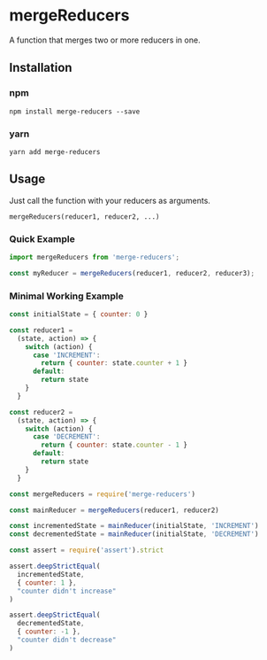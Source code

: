 # mergeReducers

A function that merges two or more reducers in one.

## Installation

### npm

    npm install merge-reducers --save

### yarn

    yarn add merge-reducers

## Usage

Just call the function with your reducers as arguments.

    mergeReducers(reducer1, reducer2, ...)

### Quick Example

```javascript
import mergeReducers from 'merge-reducers';

const myReducer = mergeReducers(reducer1, reducer2, reducer3);
```

### Minimal Working Example

```javascript
const initialState = { counter: 0 }

const reducer1 =
  (state, action) => {
    switch (action) {
      case 'INCREMENT':
        return { counter: state.counter + 1 }
      default:
        return state
    }
  }

const reducer2 =
  (state, action) => {
    switch (action) {
      case 'DECREMENT':
        return { counter: state.counter - 1 }
      default:
        return state
    }
  }

const mergeReducers = require('merge-reducers')

const mainReducer = mergeReducers(reducer1, reducer2)

const incrementedState = mainReducer(initialState, 'INCREMENT')
const decrementedState = mainReducer(initialState, 'DECREMENT')

const assert = require('assert').strict

assert.deepStrictEqual(
  incrementedState,
  { counter: 1 },
  "counter didn't increase"
)

assert.deepStrictEqual(
  decrementedState,
  { counter: -1 },
  "counter didn't decrease"
)
```
